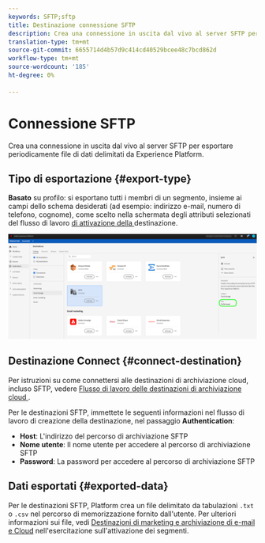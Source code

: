 ```yaml
---
keywords: SFTP;sftp
title: Destinazione connessione SFTP
description: Crea una connessione in uscita dal vivo al server SFTP per esportare periodicamente file di dati delimitati da  Experience Platform.
translation-type: tm+mt
source-git-commit: 6655714d4b57d9c414cd40529bcee48c7bcd862d
workflow-type: tm+mt
source-wordcount: '185'
ht-degree: 0%

---
```



# Connessione SFTP

Crea una connessione in uscita dal vivo al server SFTP per esportare periodicamente file di dati delimitati da  Experience Platform.

## Tipo di esportazione {#export-type}

**Basato**  su profilo: si esportano tutti i membri di un segmento, insieme ai campi dello schema desiderati (ad esempio: indirizzo e-mail, numero di telefono, cognome), come scelto nella schermata degli attributi selezionati del flusso di lavoro [ di attivazione della ](../../ui/activate-destinations.md#select-attributes)destinazione.

![Tipo di esportazione basato su profilo SFTP](../../assets/catalog/cloud-storage/sftp/catalog.png)

## Destinazione Connect {#connect-destination}

Per istruzioni su come connettersi alle destinazioni di archiviazione cloud, incluso SFTP, vedere [Flusso di lavoro delle destinazioni di archiviazione cloud ](./workflow.md).

Per le destinazioni SFTP, immettete le seguenti informazioni nel flusso di lavoro di creazione della destinazione, nel passaggio **Authentication**:

* **Host**: L&#39;indirizzo del percorso di archiviazione SFTP
* **Nome utente**: Il nome utente per accedere al percorso di archiviazione SFTP
* **Password**: La password per accedere al percorso di archiviazione SFTP

## Dati esportati {#exported-data}

Per le destinazioni SFTP, Platform crea un file delimitato da tabulazioni `.txt` o `.csv` nel percorso di memorizzazione fornito dall&#39;utente. Per ulteriori informazioni sui file, vedi [Destinazioni di marketing e archiviazione di e-mail e Cloud](../../ui/activate-destinations.md#esp-and-cloud-storage) nell&#39;esercitazione sull&#39;attivazione dei segmenti.
